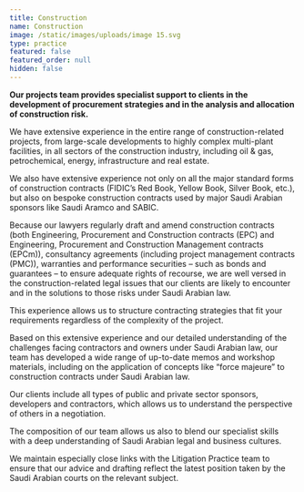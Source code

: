 ```yaml
---
title: Construction
name: Construction
image: /static/images/uploads/image 15.svg
type: practice
featured: false
featured_order: null
hidden: false
---
```

**Our projects team provides specialist support to clients in the development of procurement strategies and in the analysis and allocation of construction risk.&#160;**

We have extensive experience in the entire range of construction-related projects, from large-scale developments to highly complex multi-plant facilities, in all sectors of the construction industry, including oil & gas, petrochemical, energy, infrastructure and real estate.

We also have extensive experience not only on all the major standard forms of construction contracts (FIDIC’s Red Book, Yellow Book, Silver Book, etc.), but also on bespoke construction contracts used by major Saudi Arabian sponsors like Saudi Aramco and SABIC.  

Because our lawyers regularly draft and amend construction contracts (both Engineering, Procurement and Construction contracts (EPC) and Engineering, Procurement and Construction Management contracts (EPCm)), consultancy agreements (including project management contracts (PMC)), warranties and performance securities – such as bonds and guarantees – to ensure adequate rights of recourse, we are well versed in the construction-related legal issues that our clients are likely to encounter and in the solutions to those risks under Saudi Arabian law.

This experience allows us to structure contracting strategies that fit your requirements regardless of the complexity of the project.

Based on this extensive experience and our detailed understanding of the challenges facing contractors and owners under Saudi Arabian law, our team has developed a wide range of up-to-date memos and workshop materials, including on the application of concepts like “force majeure” to construction contracts under Saudi Arabian law.

Our clients include all types of public and private sector sponsors, developers and contractors, which allows us to understand the perspective of others in a negotiation.

The composition of our team allows us also to blend our specialist skills with a deep understanding of Saudi Arabian legal and business cultures. 

We maintain especially close links with the Litigation Practice team to ensure that our advice and drafting reflect the latest position taken by the Saudi Arabian courts on the relevant subject.
